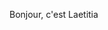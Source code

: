 Bonjour, c'est Laetitia 

<!--
**Laeti013/Laeti013** is a ✨ _special_ ✨ repository because its `README.md` (this file) appears on your GitHub profile.



- 🔭 Je suis actuellement entrain de coder
- 🌱 I’m currently learning ...
- 👯 I’m looking to collaborate on ...
- 🤔 I’m looking for help with ...
- 💬 Ask me about ...
- 📫 How to reach me: ...
- 😄 Pronouns: ...
- ⚡ Fun fact: ...
-->
